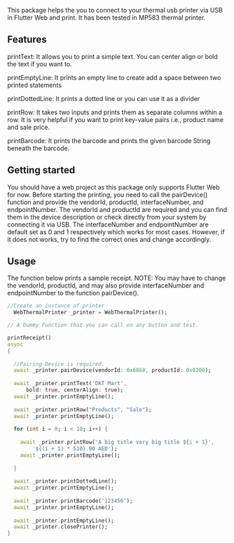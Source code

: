 <!--
This README describes the package. If you publish this package to pub.dev,
this README's contents appear on the landing page for your package.

For information about how to write a good package README, see the guide for
[writing package pages](https://dart.dev/guides/libraries/writing-package-pages).

For general information about developing packages, see the Dart guide for
[creating packages](https://dart.dev/guides/libraries/create-library-packages)
and the Flutter guide for
[developing packages and plugins](https://flutter.dev/developing-packages).
-->

This package helps the you to connect to your thermal usb printer via USB in Flutter Web and print. It has been tested in MP583 thermal printer.


## Features

printText: It allows you to print a simple text. You can center align or bold the text if you want to.

printEmptyLine: It prints an empty line to create add a space between two printed statements

printDottedLine: It prints a dotted line or you can use it as a divider

printRow: It takes two inputs and prints them as separate columns within a row. It is very helpful if you want to print key-value pairs i.e., product name and sale price.

printBarcode: It prints the barcode and prints the given barcode String beneath the barcode. 


## Getting started

You should have a web project as this package only supports Flutter Web for now. Before starting the printing, you need to call the pairDevice() function and provide
the vendorId, productId, interfaceNumber, and endpointNumber. The vendorId and productId are required and you can find them in the device description or check directly
from your system by connecting it via USB. The interfaceNumber and endpointNumber are default set as 0 and 1 respectively which works for most cases. However, if it does not
works, try to find the correct ones and change accordingly.


## Usage

The function below prints a sample receipt. NOTE: You may have to change the vendorId, productId, and may also provide interfaceNumber and endpointNumber to the function pairDevice().
```dart
//Create an instance of printer
  WebThermalPrinter _printer = WebThermalPrinter();

// A Dummy Function that you can call on any button and test.

printReceipt()
async
{
  
  //Pairing Device is required.
  await _printer.pairDevice(vendorId: 0x6868, productId: 0x0200);
  
  await _printer.printText('DKT Mart',
      bold: true, centerAlign: true);
  await _printer.printEmptyLine();
  
  await _printer.printRow("Products", "Sale");
  await _printer.printEmptyLine();
  
  for (int i = 0; i < 10; i++) {
    
    await _printer.printRow('A big title very big title ${i + 1}',
        '${(i + 1) * 510}.00 AED');
    await _printer.printEmptyLine();
    
  }
  
  await _printer.printDottedLine();
  await _printer.printEmptyLine();
  
  await _printer.printBarcode('123456');
  await _printer.printEmptyLine();
  
  await _printer.printEmptyLine();
  await _printer.closePrinter();
}
```


